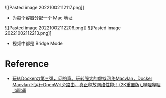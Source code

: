 ![[Pasted image 20221002112117.png]]
- 为每个容器分配一个 Mac 地址

![[Pasted image 20221002112206.png]]
![[Pasted image 20221002112213.png]]
- 视频中都是 Bridge Mode

# Reference
- [玩转Dockerの第三弹，网络篇。玩转强大的虚拟网络Macvlan，Docker Macvlan下运行OpenWrt旁路由，真正释放网络性能！(2K重置版)_哔哩哔哩_bilibili](https://www.bilibili.com/video/BV1FW4y1y79w/?spm_id_from=333.337.search-card.all.click&vd_source=25509bb582bc4a25d86d871d5cdffca3)
